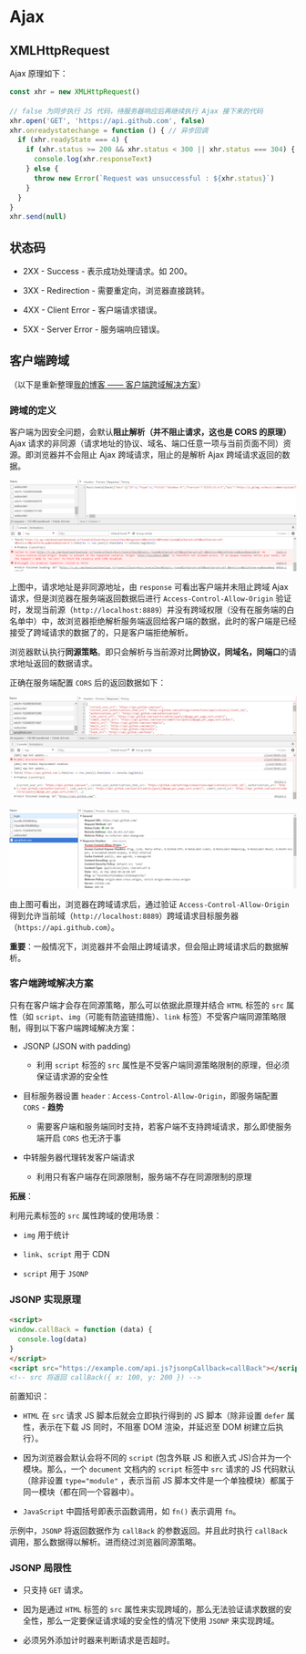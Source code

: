 # Ajax

## XMLHttpRequest

Ajax 原理如下：

```js
const xhr = new XMLHttpRequest()

// false 为同步执行 JS 代码，待服务器响应后再继续执行 Ajax 接下来的代码
xhr.open('GET', 'https://api.github.com', false)
xhr.onreadystatechange = function () { // 异步回调
  if (xhr.readyState === 4) {
    if (xhr.status >= 200 && xhr.status < 300 || xhr.status === 304) {
      console.log(xhr.responseText)
    } else {
      throw new Error(`Request was unsuccessful : ${xhr.status}`)
    }
  }
}
xhr.send(null)
```

## 状态码

- 2XX - Success - 表示成功处理请求。如 200。

- 3XX - Redirection - 需要重定向，浏览器直接跳转。

- 4XX - Client Error - 客户端请求错误。

- 5XX - Server Error - 服务端响应错误。

## 客户端跨域

（以下是重新整理[我的博客 —— 客户端跨域解决方案][Cross-domain-solution]）

[Cross-domain-solution]:https://lbwa.github.io/2018/04/19/Cross-domain-solution/

### 跨域的定义

客户端为因安全问题，会默认**阻止解析（并不阻止请求，这也是 CORS 的原理）** Ajax 请求的非同源（请求地址的协议、域名、端口任意一项与当前页面不同）资源。即浏览器并不会阻止 Ajax 跨域请求，阻止的是解析 Ajax 跨域请求返回的数据。

![NO-CORS][No-CORS]

上图中，请求地址是非同源地址，由 `response` 可看出客户端并未阻止跨域 Ajax 请求，但是浏览器在服务端返回数据后进行 `Access-Control-Allow-Origin` 验证时，发现当前源（`http://localhost:8889`）并没有跨域权限（没有在服务端的白名单中）中，故浏览器拒绝解析服务端返回给客户端的数据，此时的客户端是已经接受了跨域请求的数据了的，只是客户端拒绝解析。

浏览器默认执行**同源策略**。即只会解析与当前源对比**同协议，同域名，同端口**的请求地址返回的数据请求。

正确在服务端配置 `CORS` 后的返回数据如下：

![Set-CORS][Set-CORS]

![Set-CORS1][Set-CORS1]

[No-CORS]:https://raw.githubusercontent.com/lbwa/Front-End-Interview/master/js-essentials/web-api-ajax/No-CORS.PNG

[Set-CORS]:https://raw.githubusercontent.com/lbwa/Front-End-Interview/master/js-essentials/web-api-ajax/Set-CORS.PNG

[Set-CORS1]:https://raw.githubusercontent.com/lbwa/Front-End-Interview/master/js-essentials/web-api-ajax/Set-CORS1.PNG

由上图可看出，浏览器在跨域请求后，通过验证 `Access-Control-Allow-Origin` 得到允许当前域（`http://localhost:8889`）跨域请求目标服务器（`https://api.github.com`）。

**重要**：一般情况下，浏览器并不会阻止跨域请求，但会阻止跨域请求后的数据解析。

### 客户端跨域解决方案

只有在客户端才会存在同源策略，那么可以依据此原理并结合 `HTML` 标签的 `src` 属性（如 `script`、`img`（可能有防盗链措施）、`link` 标签）不受客户端同源策略限制，得到以下客户端跨域解决方案：

- JSONP (JSON with padding)

  - 利用 `script` 标签的 `src` 属性是不受客户端同源策略限制的原理，但必须保证请求源的安全性

- 目标服务器设置 `header：Access-Control-Allow-Origin`，即服务端配置 `CORS` - **趋势**

  - 需要客户端和服务端同时支持，若客户端不支持跨域请求，那么即使服务端开启 `CORS` 也无济于事

- 中转服务器代理转发客户端请求

  - 利用只有客户端存在同源限制，服务端不存在同源限制的原理

**拓展**：

利用元素标签的 `src` 属性跨域的使用场景：

- `img` 用于统计

- `link`、`script` 用于 CDN

- `script` 用于 `JSONP`

### JSONP 实现原理

```html
<script>
window.callBack = function (data) {
  console.log(data)
}
</script>
<script src="https://example.com/api.js?jsonpCallback=callBack"></script>
<!-- src 将返回 callBack({ x: 100, y: 200 }) -->
```
前置知识：

- `HTML` 在 `src` 请求 JS 脚本后就会立即执行得到的 JS 脚本（除非设置 `defer` 属性，表示在下载 JS 同时，不阻塞 DOM 渲染，并延迟至 DOM 树建立后执行）。

- 因为浏览器会默认会将不同的 `script` (包含外联 JS 和嵌入式 JS)合并为一个模块。那么，一个 `document` 文档内的 `script` 标签中 `src` 请求的 JS 代码默认（除非设置 `type="module"` ，表示当前 JS 脚本文件是一个单独模块）都属于同一模块（都在同一个容器中）。

- `JavaScript` 中圆括号即表示函数调用，如 `fn()` 表示调用 `fn`。

示例中，`JSONP` 将返回数据作为 `callBack` 的参数返回。并且此时执行 `callBack` 调用，那么数据得以解析。进而绕过浏览器同源策略。

### JSONP 局限性

- 只支持 `GET` 请求。

- 因为是通过 `HTML` 标签的 `src` 属性来实现跨域的，那么无法验证请求数据的安全性，那么一定要保证请求域的安全性的情况下使用 `JSONP` 来实现跨域。

- 必须另外添加计时器来判断请求是否超时。
